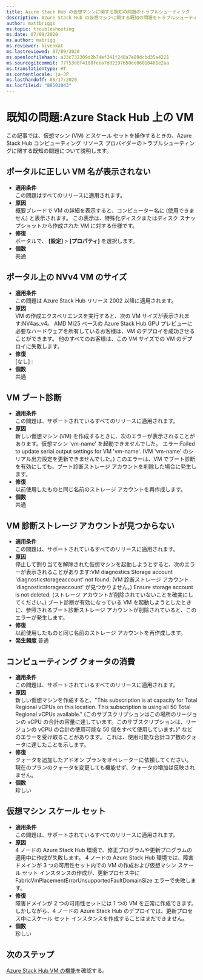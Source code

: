 ```yaml
---
title: Azure Stack Hub の仮想マシンに関する既知の問題のトラブルシューティング
description: Azure Stack Hub の仮想マシンに関する既知の問題をトラブルシューティングする方法について説明します
author: mattbriggs
ms.topic: troubleshooting
ms.date: 07/09/2020
ms.author: mabrigg
ms.reviewer: kivenkat
ms.lastreviewed: 07/09/2020
ms.openlocfilehash: a33c732309d2b74ef341f248a7e89dcbd35a4221
ms.sourcegitcommit: 77f53d8f4188feea7dd2197650ee860104b1e2aa
ms.translationtype: HT
ms.contentlocale: ja-JP
ms.lasthandoff: 08/17/2020
ms.locfileid: "88501043"
---
```

# <a name="known-issues-vms-on-azure-stack-hub"></a>既知の問題:Azure Stack Hub 上の VM

この記事では、仮想マシン (VM) とスケール セットを操作するときの、Azure Stack Hub コンピューティング リソース プロバイダーのトラブルシューティングに関する既知の問題について説明します。

## <a name="portal-doesnt-show-correct-vm-name"></a>ポータルに正しい VM 名が表示されない
- **適用条件**  
    この問題はすべてのリリースに適用されます。  
- **原因**  
    概要ブレードで VM の詳細を表示すると、コンピューター名に (使用できません) と表示されます。 この表示は、特殊化ディスクまたはディスク スナップショットから作成された VM に対する仕様です。  
- **修復**  
    ポータルで、 **[設定]**  >  **[プロパティ]** を選択します。
- **個数**  
    共通  

## <a name="nvv4-vm-size-on-portal"></a>ポータル上の NVv4 VM のサイズ
- **適用条件**  
    この問題は Azure Stack Hub リリース 2002 以降に適用されます。  
- **原因**  
    VM の作成エクスペリエンスを実行すると、次の VM サイズが表示されます:NV4as_v4。 AMD Mi25 ベースの Azure Stack Hub GPU プレビューに必要なハードウェアを所有しているお客様は、VM のデプロイを成功させることができます。 他のすべてのお客様は、この VM サイズでの VM のデプロイに失敗します。  
- **修復**  
    [なし] :  
- **個数**  
    共通  

## <a name="vm-boot-diagnostics"></a>VM ブート診断
- **適用条件**  
    この問題は、サポートされているすべてのリリースに適用されます。  
- **原因**  
    新しい仮想マシン (VM) を作成するときに、次のエラーが表示されることがあります。仮想マシン 'vm-name' を起動できませんでした。 エラー:Failed to update serial output settings for VM 'vm-name'. (VM 'vm-name' のシリアル出力設定を更新できませんでした。) このエラーは、VM でブート診断を有効にしても、ブート診断ストレージ アカウントを削除した場合に発生します。  
- **修復**  
    以前使用したものと同じ名前のストレージ アカウントを再作成します。
- **個数**  
    共通  

## <a name="vm-diagnostics-storage-account-not-found"></a>VM 診断ストレージ アカウントが見つからない
- **適用条件**  
    この問題は、サポートされているすべてのリリースに適用されます。  
- **原因**  
    停止して割り当てを解除された仮想マシンを起動しようとすると、次のエラーが表示されることがあります:VM diagnostics Storage account 'diagnosticstorageaccount' not found. (VM 診断ストレージ アカウント 'diagnosticstorageaccount' が見つかりません。) Ensure storage account is not deleted. (ストレージ アカウントが削除されていないことを確実にしてください。) ブート診断が有効になっている VM を起動しようとしたときに、参照されるブート診断ストレージ アカウントが削除されていると、このエラーが発生します。  
- **修復**  
    以前使用したものと同じ名前のストレージ アカウントを再作成します。  
- **発生頻度** 普通  

## <a name="consumed-compute-quota"></a>コンピューティング クォータの消費
- **適用条件**  
    この問題は、サポートされているすべてのリリースに適用されます。  
- **原因**   
    新しい仮想マシンを作成すると、"This subscription is at capacity for Total Regional vCPUs on this location. This subscription is using all 50 Total Regional vCPUs available." (このサブスクリプションはこの場所のリージョンの vCPU の合計の容量に達しています。このサブスクリプションは、リージョンの vCPU の合計の使用可能な 50 個をすべて使用しています。)" などのエラーを受け取ることがあります。 これは、使用可能な合計コア数のクォータに達したことを示します。  
- **修復**  
    クォータを追加したアドオン プランをオペレーターに依頼してください。 現在のプランのクォータを変更しても機能せず、クォータの増加は反映されません。
- **個数**  
    珍しい  

## <a name="virtual-machine-scale-set"></a>仮想マシン スケール セット

-  **適用条件**  
    この問題は、サポートされているすべてのリリースに適用されます。  
- **原因**  
    4 ノードの Azure Stack Hub 環境で、修正プログラムや更新プログラムの適用中に作成が失敗します。 4 ノードの Azure Stack Hub 環境では、障害ドメインが 3 つの可用性セット内での VM の作成および仮想マシン スケール セット インスタンスの作成が、更新プロセス中に FabricVmPlacementErrorUnsupportedFaultDomainSize エラーで失敗します。  
- **修復**  
    障害ドメインが 2 つの可用性セットには 1 つの VM を正常に作成できます。 しかしながら、4 ノードの Azure Stack Hub のデプロイでは、更新プロセス中にスケール セット インスタンスを作成することはまだできません。  
- **個数**  
    珍しい  

## <a name="next-steps"></a>次のステップ

[Azure Stack Hub VM の機能](azure-stack-vm-considerations.md)を確認する。

